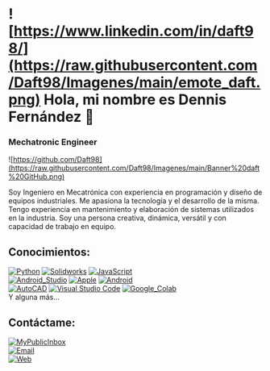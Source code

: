 # ![https://www.linkedin.com/in/daft98/](https://raw.githubusercontent.com/Daft98/Imagenes/main/emote_daft.png) Hola, mi nombre es Dennis Fernández 👋
### Mechatronic Engineer

![https://github.com/Daft98](https://raw.githubusercontent.com/Daft98/Imagenes/main/Banner%20daft%20GitHub.png)

Soy Ingeniero en Mecatrónica con experiencia en programación y diseño de equipos industriales. Me apasiona la tecnología y el desarrollo de la misma. Tengo experiencia en mantenimiento y elaboración de sistemas utilizados en la industria. Soy una persona creativa, dinámica, versátil y con capacidad de trabajo en equipo.

## Conocimientos:
[![Python](https://img.shields.io/badge/Python-yellow?style=for-the-badge&logo=python&logoColor=white&labelColor=101010)]()
[![Solidworks](https://img.shields.io/badge/SOLIDWORKS-red?style=for-the-badge&logo=solidworks&logoColor=white&labelColor=101010)]()
[![JavaScript](https://img.shields.io/badge/JavaScript-F7DF1E?style=for-the-badge&logo=javascript&logoColor=white&labelColor=101010)]()
</br>
[![Android_Studio](https://img.shields.io/badge/Android_Studio-3DDC84?style=for-the-badge&logo=android-studio&logoColor=white&labelColor=101010)]()
[![Apple](https://img.shields.io/badge/iOS-999999?style=for-the-badge&logo=apple&logoColor=white&labelColor=101010)]()
[![Android](https://img.shields.io/badge/Android-3DDC84?style=for-the-badge&logo=android&logoColor=white&labelColor=101010)]()
</br>
[![AutoCAD](https://img.shields.io/badge/AUTOCAD-red?style=for-the-badge&logo=AutoCAD&logoColor=white&labelColor=101010)]()
[![Visual Studio Code](https://img.shields.io/badge/Visual_Studio_Code-0095D5?style=for-the-badge&logo=VisualStudioCode&logoColor=white&labelColor=101010)]()
[![Google_Colab](https://img.shields.io/badge/Google_Colab-4285F4?style=for-the-badge&logo=googlecloud&logoColor=white&labelColor=101010)]()
</br>
Y alguna más...

## Contáctame:

[![MyPublicInbox](https://img.shields.io/badge/LinkedIn-Dennis_Fernández-orange?style=for-the-badge&logo=Microsoft+Outlook&logoColor=white&labelColor=101010)](https://www.linkedin.com/in/daft98)
</br>
[![Email](https://img.shields.io/badge/email_personal-daft98@hotmail.com-D14836?style=for-the-badge&logo=gmail&logoColor=white&labelColor=101010)](mailto:daft98@hotmail.com)
</br>
[![Web](https://img.shields.io/badge/Web-Daft98.com-14a1f0?style=for-the-badge&logo=dev.to&logoColor=white&labelColor=101010)](https://daft98.github.io/portafolio/index.html)

